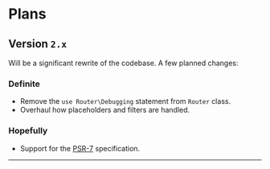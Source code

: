 # Plans

## Version `2.x`

Will be a significant rewrite of the codebase. A few planned changes:

### Definite

* Remove the `use Router\Debugging` statement from `Router` class.
* Overhaul how placeholders and filters are handled.

### Hopefully

* Support for the [PSR-7] specification.

---

[PSR-7]: https://php-fig.org/psr/psr-7/
